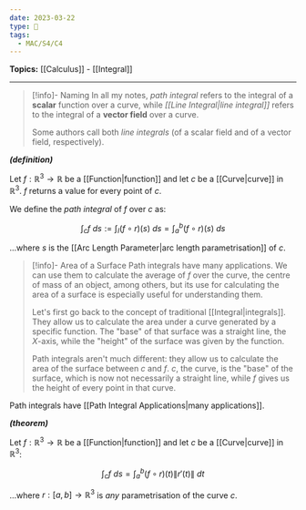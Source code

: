 ```yaml
---
date: 2023-03-22
type: 🧠
tags:
  - MAC/S4/C4
---
```


**Topics:** [[Calculus]] - [[Integral]]

---

> [!info]- Naming
> In all my notes, _path integral_ refers to the integral of a **scalar** function over a curve, while _[[Line Integral|line integral]]_ refers to the integral of a **vector field** over a curve.
>
> Some authors call both _line integrals_ (of a scalar field and of a vector field, respectively).

_**(definition)**_

Let $f : \mathbb{R}^3 \to \mathbb{R}$ be a [[Function|function]] and let $c$ be a [[Curve|curve]] in $\mathbb{R}^3$. $f$ returns a value for every point of $c$.

We define the _path integral_ of $f$ over $c$ as:

$$
\int_c f\ ds := \int_I (f \circ r)(s)\ ds = \int_a^b (f \circ r)(s)\ ds
$$

…where $s$ is the [[Arc Length Parameter|arc length parametrisation]] of $c$.

> [!info]- Area of a Surface
> Path integrals have many applications. We can use them to calculate the average of $f$ over the curve, the centre of mass of an object, among others, but its use for calculating the area of a surface is especially useful for understanding them.
>
> Let's first go back to the concept of traditional [[Integral|integrals]]. They allow us to calculate the area under a curve generated by a specific function. The "base" of that surface was a straight line, the $X$-axis, while the "height" of the surface was given by the function.
>
> Path integrals aren't much different: they allow us to calculate the area of the surface between $c$ and $f$. $c$, the curve, is the "base" of the surface, which is now not necessarily a straight line, while $f$ gives us the height of every point in that curve.

Path integrals have [[Path Integral Applications|many applications]].

_**(theorem)**_

Let $f : \mathbb{R}^3 \to \mathbb{R}$ be a [[Function|function]] and let $c$ be a [[Curve|curve]] in $\mathbb{R}^3$:

$$
\int_c f\ ds = \int_a^b (f \circ r)(t) \|r'(t)\|\ dt
$$

…where $r : [a, b] \to \mathbb{R}^3$ is _any_ parametrisation of the curve $c$.
